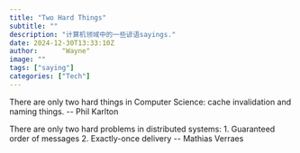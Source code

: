 ```yaml
---
title: "Two Hard Things"
subtitle: ""
description: "计算机领域中的一些谚语sayings."
date: 2024-12-30T13:33:10Z
author:      "Wayne"
image: ""
tags: ["saying"]
categories: ["Tech"]
---
```


There are only two hard things in Computer Science: cache invalidation and naming things. -- Phil Karlton

There are only two hard problems in distributed systems: 1. Guaranteed order of messages 2. Exactly-once delivery -- Mathias Verraes
